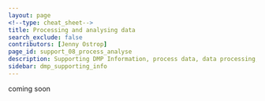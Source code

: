 ```yaml
---
layout: page
<!--type: cheat_sheet-->
title: Processing and analysing data
search_exclude: false
contributors: [Jenny Ostrop]
page_id: support_08_process_analyse
description: Supporting DMP Information, process data, data processing, analyse data, data analysis, analyze, analyzis
sidebar: dmp_supporting_info
---
```


coming soon